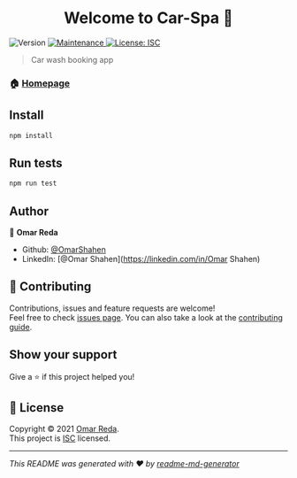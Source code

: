 <h1 align="center">Welcome to Car-Spa 👋</h1>
<p>
  <img alt="Version" src="https://img.shields.io/badge/version-1.0.0-blue.svg?cacheSeconds=2592000" />
  <a href="https://github.com/OmarShahen/Car-Spa/graphs/commit-activity" target="_blank">
    <img alt="Maintenance" src="https://img.shields.io/badge/Maintained%3F-yes-green.svg" />
  </a>
  <a href="https://github.com/OmarShahen/Car-Spa/blob/master/LICENSE" target="_blank">
    <img alt="License: ISC" src="https://img.shields.io/github/license/OmarShahen/Car-Spa" />
  </a>
</p>

> Car wash booking app

### 🏠 [Homepage](https://github.com/OmarShahen/Car-Spa#readme)

## Install

```sh
npm install
```

## Run tests

```sh
npm run test
```

## Author

👤 **Omar Reda**

* Github: [@OmarShahen](https://github.com/OmarShahen)
* LinkedIn: [@Omar Shahen](https://linkedin.com/in/Omar Shahen)

## 🤝 Contributing

Contributions, issues and feature requests are welcome!<br />Feel free to check [issues page](https://github.com/OmarShahen/Car-Spa/issues). You can also take a look at the [contributing guide](https://github.com/OmarShahen/Car-Spa/blob/master/CONTRIBUTING.md).

## Show your support

Give a ⭐️ if this project helped you!

## 📝 License

Copyright © 2021 [Omar Reda](https://github.com/OmarShahen).<br />
This project is [ISC](https://github.com/OmarShahen/Car-Spa/blob/master/LICENSE) licensed.

***
_This README was generated with ❤️ by [readme-md-generator](https://github.com/kefranabg/readme-md-generator)_